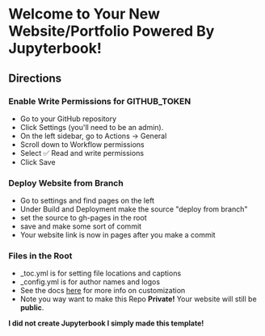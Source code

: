 # Welcome to Your New Website/Portfolio Powered By Jupyterbook!

## Directions 

 ### Enable Write Permissions for GITHUB_TOKEN
 - Go to your GitHub repository
 - Click Settings (you'll need to be an admin).
 - On the left sidebar, go to Actions → General
 - Scroll down to Workflow permissions
 - Select ✅ Read and write permissions
 - Click Save

### Deploy Website from Branch
- Go to settings and find pages on the left
- Under Build and Deployment make the source "deploy from branch"
- set the source to gh-pages in the root
- save and make some sort of commit
- Your website link is now in pages after you make a commit

### Files in the Root
- _toc.yml is for setting file locations and captions
- _config.yml is for author names and logos
- See the docs [here](https://jupyterbook.org/en/stable/intro.html) for more info on customization
- Note you way want to make this Repo **Private!** Your website will still be **public**.

**I did not create Jupyterbook I simply made this template!**
